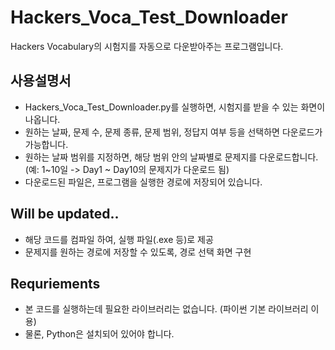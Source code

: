 # Hackers_Voca_Test_Downloader
Hackers Vocabulary의 시험지를 자동으로 다운받아주는 프로그램입니다.

## 사용설명서
- Hackers_Voca_Test_Downloader.py를 실행하면, 시험지를 받을 수 있는 화면이 나옵니다.
- 원하는 날짜, 문제 수, 문제 종류, 문제 범위, 정답지 여부 등을 선택하면 다운로드가 가능합니다.
- 원하는 날짜 범위를 지정하면, 해당 범위 안의 날짜별로 문제지를 다운로드합니다. (예: 1~10일 -> Day1 ~ Day10의 문제지가 다운로드 됨)
- 다운로드된 파일은, 프로그램을 실행한 경로에 저장되어 있습니다.

## Will be updated..
- 해당 코드를 컴파일 하여, 실행 파일(.exe 등)로 제공
- 문제지를 원하는 경로에 저장할 수 있도록, 경로 선택 화면 구현

## Requriements
- 본 코드를 실행하는데 필요한 라이브러리는 없습니다. (파이썬 기본 라이브러리 이용)
- 물론, Python은 설치되어 있어야 합니다.
